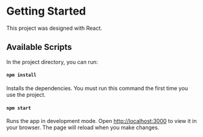 # Getting Started

This project was designed with React.

## Available Scripts

In the project directory, you can run:

#### `npm install`

Installs the dependencies. You must run this command the first time you use the project.

#### `npm start`

Runs the app in development mode.
Open [http://localhost:3000](http://localhost:3000) to view it in your browser.
The page will reload when you make changes.
